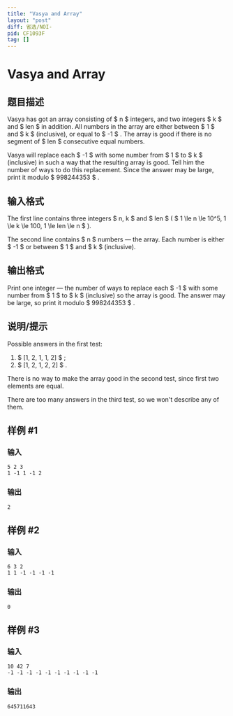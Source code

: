 ```yaml
---
title: "Vasya and Array"
layout: "post"
diff: 省选/NOI-
pid: CF1093F
tag: []
---
```


# Vasya and Array

## 题目描述

Vasya has got an array consisting of $ n $ integers, and two integers $ k $ and $ len $ in addition. All numbers in the array are either between $ 1 $ and $ k $ (inclusive), or equal to $ -1 $ . The array is good if there is no segment of $ len $ consecutive equal numbers.

Vasya will replace each $ -1 $ with some number from $ 1 $ to $ k $ (inclusive) in such a way that the resulting array is good. Tell him the number of ways to do this replacement. Since the answer may be large, print it modulo $ 998244353 $ .

## 输入格式

The first line contains three integers $ n, k $ and $ len $ ( $ 1 \le n \le 10^5, 1 \le k \le 100, 1 \le len \le n $ ).

The second line contains $ n $ numbers — the array. Each number is either $ -1 $ or between $ 1 $ and $ k $ (inclusive).

## 输出格式

Print one integer — the number of ways to replace each $ -1 $ with some number from $ 1 $ to $ k $ (inclusive) so the array is good. The answer may be large, so print it modulo $ 998244353 $ .

## 说明/提示

Possible answers in the first test:

1. $ [1, 2, 1, 1, 2] $ ;
2. $ [1, 2, 1, 2, 2] $ .

There is no way to make the array good in the second test, since first two elements are equal.

There are too many answers in the third test, so we won't describe any of them.

## 样例 #1

### 输入

```
5 2 3
1 -1 1 -1 2

```

### 输出

```
2

```

## 样例 #2

### 输入

```
6 3 2
1 1 -1 -1 -1 -1

```

### 输出

```
0

```

## 样例 #3

### 输入

```
10 42 7
-1 -1 -1 -1 -1 -1 -1 -1 -1 -1

```

### 输出

```
645711643

```

